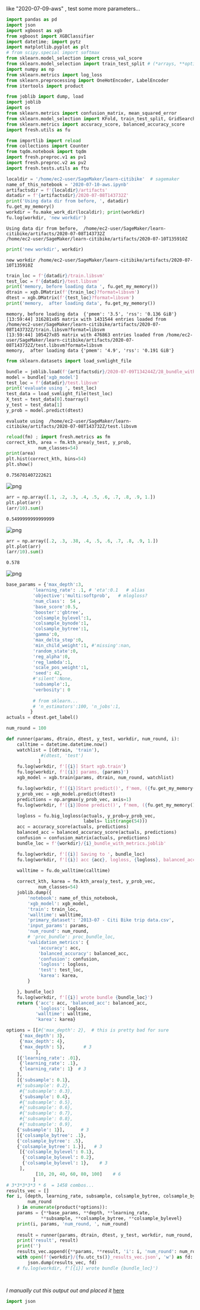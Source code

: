 
like "2020-07-09-aws"  , test some more parameters... 


```python
import pandas as pd
import json
import xgboost as xgb
from xgboost import XGBClassifier
import datetime; import pytz
import matplotlib.pyplot as plt
# from scipy.special import softmax
from sklearn.model_selection import cross_val_score
from sklearn.model_selection import train_test_split # (*arrays, **options)
import numpy as np
from sklearn.metrics import log_loss
from sklearn.preprocessing import OneHotEncoder, LabelEncoder
from itertools import product

from joblib import dump, load
import joblib
import os
from sklearn.metrics import confusion_matrix, mean_squared_error
from sklearn.model_selection import KFold, train_test_split, GridSearchCV
from sklearn.metrics import accuracy_score, balanced_accuracy_score
import fresh.utils as fu

from importlib import reload
from collections import Counter
from tqdm.notebook import tqdm
import fresh.preproc.v1 as pv1
import fresh.preproc.v2 as pv2
import fresh.tests.utils as ftu
```


```python
localdir = '/home/ec2-user/SageMaker/learn-citibike'  # sagemaker
name_of_this_notebook = '2020-07-10-aws.ipynb'
artifactsdir = f'{localdir}/artifacts'
datadir = f'{artifactsdir}/2020-07-08T143732Z'
print('Using data dir from before, ', datadir)
fu.get_my_memory()
workdir = fu.make_work_dir(localdir); print(workdir)
fu.log(workdir, 'new workdir')
```

    Using data dir from before,  /home/ec2-user/SageMaker/learn-citibike/artifacts/2020-07-08T143732Z
    /home/ec2-user/SageMaker/learn-citibike/artifacts/2020-07-10T135910Z



```python
print('new workdir', workdir)

```

    new workdir /home/ec2-user/SageMaker/learn-citibike/artifacts/2020-07-10T135910Z



```python
train_loc = f'{datadir}/train.libsvm' 
test_loc = f'{datadir}/test.libsvm'
print('memory, before loading data ', fu.get_my_memory())
dtrain = xgb.DMatrix(f'{train_loc}?format=libsvm')
dtest = xgb.DMatrix(f'{test_loc}?format=libsvm')
print('memory,  after loading data', fu.get_my_memory())
```

    memory, before loading data  {'pmem': '3.5', 'rss': '0.136 GiB'}
    [13:59:44] 316281x85 matrix with 1431544 entries loaded from /home/ec2-user/SageMaker/learn-citibike/artifacts/2020-07-08T143732Z/train.libsvm?format=libsvm
    [13:59:44] 105427x85 matrix with 476863 entries loaded from /home/ec2-user/SageMaker/learn-citibike/artifacts/2020-07-08T143732Z/test.libsvm?format=libsvm
    memory,  after loading data {'pmem': '4.9', 'rss': '0.191 GiB'}



```python
from sklearn.datasets import load_svmlight_file

```


```python
bundle = joblib.load(f'{artifactsdir}/2020-07-09T134244Z/28_bundle_with_metrics.joblib')
model = bundle['xgb_model']
test_loc = f'{datadir}/test.libsvm'
print('evaluate using ', test_loc)
test_data = load_svmlight_file(test_loc)
X_test = test_data[0].toarray()
y_test = test_data[1]
y_prob = model.predict(dtest)
```

    evaluate using  /home/ec2-user/SageMaker/learn-citibike/artifacts/2020-07-08T143732Z/test.libsvm



```python
reload(fm) ; import fresh.metrics as fm
correct_kth, area = fm.kth_area(y_test, y_prob,
            num_classes=54)
print(area)
plt.hist(correct_kth, bins=54)
plt.show()

```

    0.756701407222621



![png](2020-07-10-aws_files/2020-07-10-aws_7_1.png)



```python
arr = np.array([.1, .2, .3, .4, .5, .6, .7, .8, .9, 1.])
plt.plot(arr)
(arr/10).sum()
```




    0.5499999999999999




![png](2020-07-10-aws_files/2020-07-10-aws_8_1.png)



```python
arr = np.array([.2, .3, .38, .4, .5, .6, .7, .8, .9, 1.])
plt.plot(arr)
(arr/10).sum()
```




    0.578




![png](2020-07-10-aws_files/2020-07-10-aws_9_1.png)



```python
base_params = {'max_depth':3, 
          'learning_rate': .1, # 'eta':0.1   # alias
          'objective':'multi:softprob',   # mlogloss? 
          'num_class':  54 ,
          'base_score':0.5, 
          'booster':'gbtree', 
          'colsample_bylevel':1,
          'colsample_bynode':1, 
          'colsample_bytree':1, 
          'gamma':0,
          'max_delta_step':0, 
          'min_child_weight':1, #'missing':nan, 
          'random_state':0,
          'reg_alpha':0, 
          'reg_lambda':1,
          'scale_pos_weight':1, 
          'seed': 42,
          #'silent':None, 
          'subsample':1, 
          'verbosity': 0
          
          # from sklearn...
          # 'n_estimators':100, 'n_jobs':1,
         }
actuals = dtest.get_label()

num_round = 100

def runner(params, dtrain, dtest, y_test, workdir, num_round, i):
    calltime = datetime.datetime.now()
    watchlist = [(dtrain, 'train'), 
             #(dtest, 'test')
            ]
    fu.log(workdir, f'[{i}] Start xgb.train')
    fu.log(workdir, f'[{i}] params, {params}')
    xgb_model = xgb.train(params, dtrain, num_round, watchlist)

    fu.log(workdir, f'[{i}]Start predict()', f'mem, ({fu.get_my_memory()})')
    y_prob_vec = xgb_model.predict(dtest)
    predictions = np.argmax(y_prob_vec, axis=1)
    fu.log(workdir, f'[{i}]Done predict()', f'mem, ({fu.get_my_memory()})')

    logloss = fu.big_logloss(actuals, y_prob=y_prob_vec, 
                             labels= list(range(54)))
    acc = accuracy_score(actuals, predictions)
    balanced_acc = balanced_accuracy_score(actuals, predictions)
    confusion = confusion_matrix(actuals, predictions)
    bundle_loc = f'{workdir}/{i}_bundle_with_metrics.joblib'

    fu.log(workdir, f'[{i}] Saving to ', bundle_loc)
    fu.log(workdir, f'[{i}] acc {acc}, logloss, {logloss}, balanced_acc, {balanced_acc}')

    walltime = fu.do_walltime(calltime)
    
    correct_kth, karea = fm.kth_area(y_test, y_prob_vec,
            num_classes=54)
    joblib.dump({
        'notebook': name_of_this_notebook,
        'xgb_model': xgb_model,
        'train': train_loc,
        'walltime': walltime,
        'primary_dataset': '2013-07 - Citi Bike trip data.csv',
        'input_params': params,
        'num_round': num_round,
        # 'proc_bundle': proc_bundle_loc,
        'validation_metrics': {
            'accuracy': acc,
            'balanced_accuracy': balanced_acc,
            'confusion': confusion,
            'logloss': logloss,
            'test': test_loc,
            'karea': karea,
        }

    }, bundle_loc)
    fu.log(workdir, f'[{i}] wrote bundle {bundle_loc}')
    return {'acc': acc, 'balanced_acc': balanced_acc, 
            'logloss': logloss,
           'walltime': walltime, 
           'karea': karea}
```


```python
options = [[#{'max_depth': 2},  # this is pretty bad for sure 
     {'max_depth': 3},
     {'max_depth': 4},
     {'max_depth': 5},       # 3
           ],
    [{'learning_rate': .01},
     {'learning_rate': .1},
     {'learning_rate': 1}  # 3 
    ],
    [{'subsample': 0.1},
    #{'subsample': 0.2},
     #{'subsample': 0.3},
     {'subsample': 0.4},
     #{'subsample': 0.5},
     #{'subsample': 0.6},
     #{'subsample': 0.7},
     #{'subsample': 0.8},
     #{'subsample': 0.9},
    {'subsample': 1}],      # 3 
    [{'colsample_bytree': .1},
    {'colsample_bytree': .5},
    {'colsample_bytree': 1.}],   # 3
     [{'colsample_bylevel': 0.1},
      {'colsample_bylevel': 0.2},
      {'colsample_bylevel': 1},    # 3 
     ],
           [10, 20, 40, 60, 80, 100]    # 6  
          ]
# 3*3*3*3*3 * 6  = 1458 combos...
results_vec = []
for i, (depth, learning_rate, subsample, colsample_bytree, colsample_bylevel,
        num_round
    ) in enumerate(product(*options)):
    params = {**base_params, **depth, **learning_rate,
             **subsample, **colsample_bytree, **colsample_bylevel}
    print(i, params, 'num_round, ', num_round)
    
    result = runner(params, dtrain, dtest, y_test, workdir, num_round, i)
    print('result', result)
    print('')
    results_vec.append({**params, **result, 'i': i, 'num_round': num_round})
    with open(f'{workdir}/{fu.utc_ts()}_results_vec.json', 'w') as fd:
        json.dump(results_vec, fd)
    # fu.log(workdir, f'[{i}] wrote bundle {bundle_loc}')

    
```

_I manually cut this output out and placed it_ [here](2020-07-10-aws_files/train.log)

```python
import json
```
